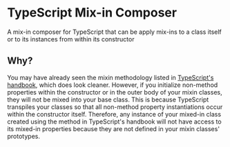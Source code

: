 # TypeScript Mix-in Composer
A mix-in composer for TypeScript that can be apply mix-ins to a class itself or to its instances from within its constructor

## Why?
You may have already seen the mixin methodology listed in [TypeScript's handbook](https://www.typescriptlang.org/docs/handbook/mixins.html), which does look cleaner. However, if you initialize non-method properties within the constructor or in the outer body of your mixin classes, they will not be mixed into your base class. This is because TypeScript transpiles your classes so that all non-method property instantiations occur within the constructor itself. Therefore, any instance of your mixed-in class created using the method in TypeScript's handbook will not have access to its mixed-in properties because they are not defined in your mixin classes' prototypes.
